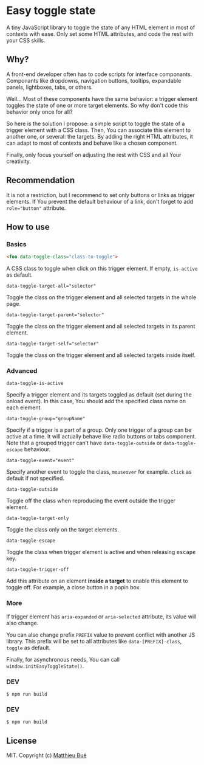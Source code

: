 # Easy toggle state

A tiny JavaScript library to toggle the state of any HTML element in most of contexts with ease. Only set some HTML attributes, and code the rest with your CSS skills.


## Why?

A front-end developer often has to code scripts for interface componants. Componants like dropdowns, navigation buttons, tooltips, expandable panels, lightboxes, tabs, or others.

Well… Most of these components have the same behavior: a trigger element toggles the state of one or more target elements. So why don't code this behavior only once for all?

So here is the solution I propose: a simple script to toggle the state of a trigger element with a CSS class. Then, You can associate this element to another one, or several: the targets. By adding the right HTML attributes, it can adapt to most of contexts and behave like a chosen component.

Finally, only focus yourself on adjusting the rest with CSS and all Your creativity.


## Recommendation

It is not a restriction, but I recommend to set only buttons or links as trigger elements. If You prevent the default behaviour of a link, don't forget to add ``role="button"`` attribute.


## How to use


### Basics

```html
<foo data-toggle-class="class-to-toggle">
```
A CSS class to toggle when click on this trigger element. If empty, ``is-active`` as default.

```
data-toggle-target-all="selector"
```
Toggle the class on the trigger element and all selected targets in the whole page.

```
data-toggle-target-parent="selector"
```
Toggle the class on the trigger element and all selected targets in its parent element.

```
data-toggle-target-self="selector"
```
Toggle the class on the trigger element and all selected targets inside itself.


###	Advanced

```
data-toggle-is-active
```
Specify a trigger element and its targets toggled as default (set during the onload event). In this case, You should add the specified class name on each element.

```
data-toggle-group="groupName"
```
Specify if a trigger is a part of a group. Only one trigger of a group can be active at a time. It will actually behave like radio buttons or tabs component.
Note that a grouped trigger can’t have ``data-toggle-outside`` or ``data-toggle-escape`` behaviour.

```
data-toggle-event="event"
```
Specify another event to toggle the class, ``mouseover`` for example. ``click`` as default if not specified.

```
data-toggle-outside
```
Toggle off the class when reproducing the event outside the trigger element.

```
data-toggle-target-only
```
Toggle the class only on the target elements.

```
data-toggle-escape
```
Toggle the class when trigger element is active and when releasing <kbd>escape</kbd> key.

```
data-toggle-trigger-off
```
Add this attribute on an element __inside a target__ to enable this element to toggle off. For example, a close button in a popin box.


### More

If trigger element has ``aria-expanded`` or ``aria-selected`` attribute, its value will also change.

You can also change prefix ``PREFIX`` value to prevent conflict with another JS library. This prefix will be set to all attributes like ``data-[PREFIX]-class``, ``toggle`` as default.

Finally, for asynchronous needs, You can call ``window.initEasyToggleState()``.


### DEV

`$ npm run build`

### DEV

`$ npm run build`

## License

MIT. Copyright (c) [Matthieu Bué](https://twikito.com)
